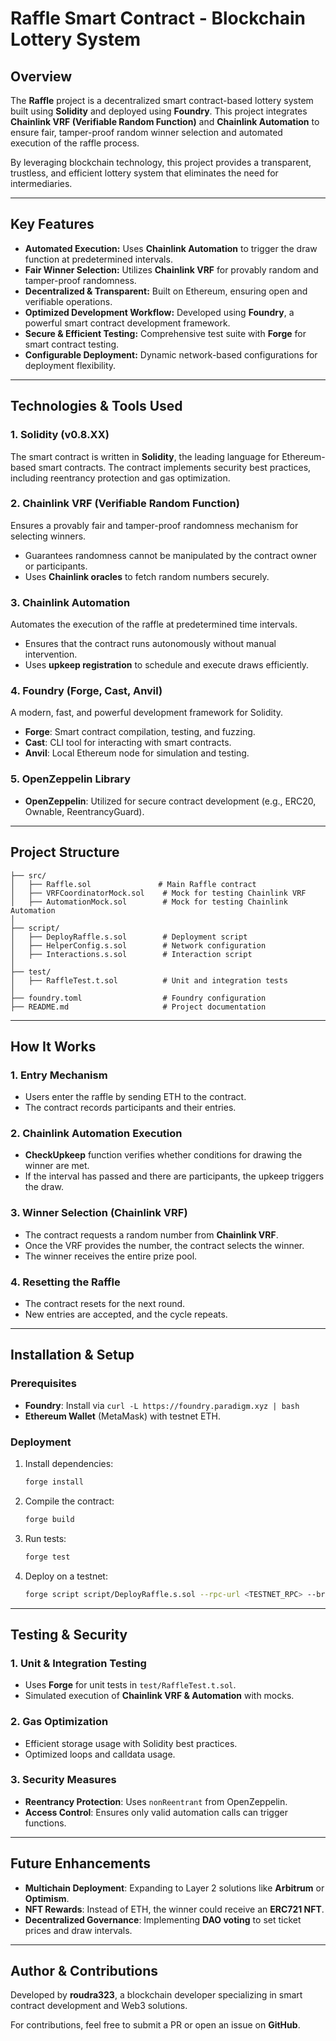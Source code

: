 # **Raffle Smart Contract - Blockchain Lottery System**

## **Overview**
The **Raffle** project is a decentralized smart contract-based lottery system built using **Solidity** and deployed using **Foundry**. This project integrates **Chainlink VRF (Verifiable Random Function)** and **Chainlink Automation** to ensure fair, tamper-proof random winner selection and automated execution of the raffle process.

By leveraging blockchain technology, this project provides a transparent, trustless, and efficient lottery system that eliminates the need for intermediaries.

---

## **Key Features**
- **Automated Execution:** Uses **Chainlink Automation** to trigger the draw function at predetermined intervals.
- **Fair Winner Selection:** Utilizes **Chainlink VRF** for provably random and tamper-proof randomness.
- **Decentralized & Transparent:** Built on Ethereum, ensuring open and verifiable operations.
- **Optimized Development Workflow:** Developed using **Foundry**, a powerful smart contract development framework.
- **Secure & Efficient Testing:** Comprehensive test suite with **Forge** for smart contract testing.
- **Configurable Deployment:** Dynamic network-based configurations for deployment flexibility.

---

## **Technologies & Tools Used**
### **1. Solidity (v0.8.XX)**
The smart contract is written in **Solidity**, the leading language for Ethereum-based smart contracts. The contract implements security best practices, including reentrancy protection and gas optimization.

### **2. Chainlink VRF (Verifiable Random Function)**
Ensures a provably fair and tamper-proof randomness mechanism for selecting winners.

- Guarantees randomness cannot be manipulated by the contract owner or participants.
- Uses **Chainlink oracles** to fetch random numbers securely.

### **3. Chainlink Automation**
Automates the execution of the raffle at predetermined time intervals.

- Ensures that the contract runs autonomously without manual intervention.
- Uses **upkeep registration** to schedule and execute draws efficiently.

### **4. Foundry (Forge, Cast, Anvil)**
A modern, fast, and powerful development framework for Solidity.

- **Forge**: Smart contract compilation, testing, and fuzzing.
- **Cast**: CLI tool for interacting with smart contracts.
- **Anvil**: Local Ethereum node for simulation and testing.

### **5. OpenZeppelin Library**
- **OpenZeppelin**: Utilized for secure contract development (e.g., ERC20, Ownable, ReentrancyGuard).

---

## **Project Structure**
```
├── src/
│   ├── Raffle.sol               # Main Raffle contract
│   ├── VRFCoordinatorMock.sol    # Mock for testing Chainlink VRF
│   ├── AutomationMock.sol        # Mock for testing Chainlink Automation
│
├── script/
│   ├── DeployRaffle.s.sol        # Deployment script
│   ├── HelperConfig.s.sol        # Network configuration
│   ├── Interactions.s.sol        # Interaction script
│
├── test/
│   ├── RaffleTest.t.sol          # Unit and integration tests
│
├── foundry.toml                  # Foundry configuration
├── README.md                     # Project documentation
```

---

## **How It Works**
### **1. Entry Mechanism**
- Users enter the raffle by sending ETH to the contract.
- The contract records participants and their entries.

### **2. Chainlink Automation Execution**
- **CheckUpkeep** function verifies whether conditions for drawing the winner are met.
- If the interval has passed and there are participants, the upkeep triggers the draw.

### **3. Winner Selection (Chainlink VRF)**
- The contract requests a random number from **Chainlink VRF**.
- Once the VRF provides the number, the contract selects the winner.
- The winner receives the entire prize pool.

### **4. Resetting the Raffle**
- The contract resets for the next round.
- New entries are accepted, and the cycle repeats.

---

## **Installation & Setup**
### **Prerequisites**
- **Foundry**: Install via `curl -L https://foundry.paradigm.xyz | bash`
- **Ethereum Wallet** (MetaMask) with testnet ETH.

### **Deployment**
1. Install dependencies:
   ```sh
   forge install
   ```
2. Compile the contract:
   ```sh
   forge build
   ```
3. Run tests:
   ```sh
   forge test
   ```
4. Deploy on a testnet:
   ```sh
   forge script script/DeployRaffle.s.sol --rpc-url <TESTNET_RPC> --broadcast
   ```

---

## **Testing & Security**
### **1. Unit & Integration Testing**
- Uses **Forge** for unit tests in `test/RaffleTest.t.sol`.
- Simulated execution of **Chainlink VRF & Automation** with mocks.

### **2. Gas Optimization**
- Efficient storage usage with Solidity best practices.
- Optimized loops and calldata usage.

### **3. Security Measures**
- **Reentrancy Protection**: Uses `nonReentrant` from OpenZeppelin.
- **Access Control**: Ensures only valid automation calls can trigger functions.

---

## **Future Enhancements**
- **Multichain Deployment**: Expanding to Layer 2 solutions like **Arbitrum** or **Optimism**.
- **NFT Rewards**: Instead of ETH, the winner could receive an **ERC721 NFT**.
- **Decentralized Governance**: Implementing **DAO voting** to set ticket prices and draw intervals.

---

## **Author & Contributions**
Developed by **roudra323**, a blockchain developer specializing in smart contract development and Web3 solutions.

For contributions, feel free to submit a PR or open an issue on **GitHub**.
